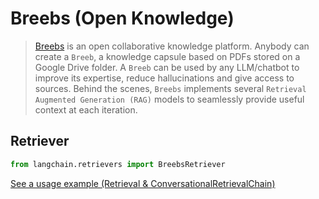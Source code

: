 # Breebs (Open Knowledge)

> [Breebs](https://www.breebs.com/) is an open collaborative knowledge platform.
> Anybody can create a `Breeb`, a knowledge capsule based on PDFs stored on a Google Drive folder.
> A `Breeb` can be used by any LLM/chatbot to improve its expertise, reduce hallucinations and give access to sources.
> Behind the scenes, `Breebs` implements several `Retrieval Augmented Generation (RAG)` models
> to seamlessly provide useful context at each iteration.

## Retriever

```python
from langchain.retrievers import BreebsRetriever
```

[See a usage example (Retrieval & ConversationalRetrievalChain)](/docs/integrations/retrievers/breebs)
